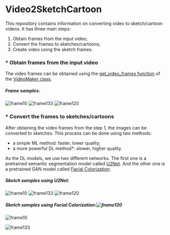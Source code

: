 # Video2SketchCartoon

This repository contains information on converting video to sketch/cartoon videos. It has three main steps:
1. Obtain frames from the input video;
2. Convert the frames to sketches/cartoons;
3. Create video using the sketch frames.

### * Obtain frames from the input video
The video frames can be obtained using the [get_video_frames function](https://github.com/bekhzod-olimov/Create-Image-Video-Sketch/blob/e8730aaaec2d50665fb49a766194f8cc3e6ff9d7/utils.py#L14C5-L34C56) of the [VideoMaker class](https://github.com/bekhzod-olimov/Create-Image-Video-Sketch/blob/899c258091f561b82820e3650b27fab3d2a961ce/utils.py).
##### Frame samples:

![frame10](https://github.com/bekhzod-olimov/Create-Image-Video-Sketch/assets/50166164/c6ce1f18-3a5e-4cc2-99d6-45e354a15016)
![frame133](https://github.com/bekhzod-olimov/Create-Image-Video-Sketch/assets/50166164/2d3d0592-3a25-43d2-aeea-b19ea185328d)
![frame120](https://github.com/bekhzod-olimov/Create-Image-Video-Sketch/assets/50166164/1e3bc0a7-edbc-4737-944a-dfa5e5b22115)


### * Convert the frames to sketches/cartoons
After obtaining the video frames from the step 1, the images can be converted to sketches. This process can be done using two methods:

- a simple ML method: faster, lower quality;
- a more powerful DL method*: slower, higher quality.
  
As the DL models, we use two different networks. The first one is a pretrained semantic segmentation model called [U2Net](https://github.com/xuebinqin/U-2-Net).
And the other one is a pretrained GAN model called [Facial Colorization](https://github.com/SystemErrorWang/FacialCartoonization).

##### Sketch samples using U2Net:

![frame10](https://github.com/bekhzod-olimov/Create-Image-Video-Sketch/assets/50166164/143cfba4-7d0a-44ce-9880-756bc5f015ea)
![frame133](https://github.com/bekhzod-olimov/Create-Image-Video-Sketch/assets/50166164/c28d4764-de9a-47de-b11d-63aa9eb4ccbd)
![frame120](https://github.com/bekhzod-olimov/Create-Image-Video-Sketch/assets/50166164/b33d0939-932f-429e-9fa8-ec0f98a92ac5)

##### Sketch samples using Facial Colorization:![frame120](https://github.com/bekhzod-olimov/Create-Image-Video-Sketch/assets/50166164/0785f4ff-8762-46ac-be41-7c16971729fe)
![frame10](https://github.com/bekhzod-olimov/Create-Image-Video-Sketch/assets/50166164/b5c5e1e8-a99a-4af8-b026-80fba67cb172)


![frame133](https://github.com/bekhzod-olimov/Create-Image-Video-Sketch/assets/50166164/a181d4d6-1801-4f23-b82c-362c20f9de4a)
